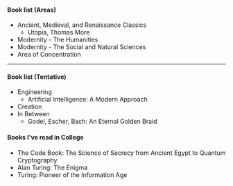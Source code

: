 #### Book list (Areas)

- Ancient, Medieval, and Renaissance Classics
	- Utopia, Thomas More
- Modernity - The Humanities
- Modernity - The Social and Natural Sciences
- Area of Concentration

-----

#### Book list (Tentative)

- Engineering
	- Artificial Intelligence: A Modern Approach
- Creation
- In Between
	- Godel, Escher, Bach: An Eternal Golden Braid

#### Books I've read in College

- The Code Book: The Science of Secrecy from Ancient Egypt to Quantum Cryptography
- Alan Turing: The Enigma
- Turing: Pioneer of the Information Age